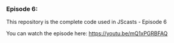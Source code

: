 ### Episode 6:

This repository is the complete code used in JScasts - Episode 6

You can watch the episode here: https://youtu.be/mQ1xPGRBFAQ